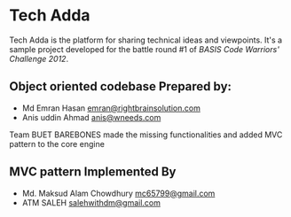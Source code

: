 # Tech Adda

Tech Adda is the platform for sharing technical ideas and viewpoints. It's a
sample project developed for the battle round #1 of *BASIS Code Warriors'
Challenge 2012*.


## Object oriented codebase Prepared by:

* Md Emran Hasan <emran@rightbrainsolution.com>
* Anis uddin Ahmad <anis@wneeds.com>

Team BUET BAREBONES made the missing functionalities and added MVC pattern to the core engine

## MVC pattern Implemented By

* Md. Maksud Alam Chowdhury <mc65799@gmail.com>
* ATM SALEH <salehwithdm@gmail.com>


